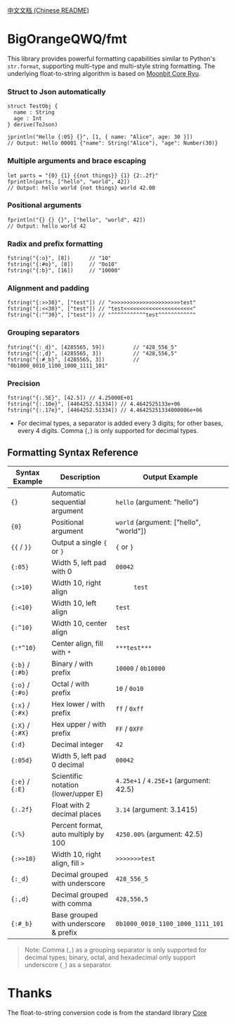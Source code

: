 [中文文档 (Chinese README)](./README_zh_CN.md)

# BigOrangeQWQ/fmt

This library provides powerful formatting capabilities similar to Python's `str.format`, supporting multi-type and multi-style string formatting. The underlying float-to-string algorithm is based on [Moonbit Core Ryu](https://github.com/moonbitlang/core/tree/main/double/internal/ryu).

### Struct to Json automatically

```moonbit
struct TestObj {
  name : String
  age : Int
} derive(ToJson)

jprintln("Hello {:05} {}", [1, { name: "Alice", age: 30 }])
// Output: Hello 00001 {"name": String("Alice"), "age": Number(30)}
```

### Multiple arguments and brace escaping

```moonbit
let parts = "{0} {1} {{not things}} {1} {2:.2f}"
fprintln(parts, ["hello", "world", 42])
// Output: hello world {not things} world 42.00
```

### Positional arguments

```moonbit
fprintln("{} {} {}", ["hello", "world", 42])
// Output: hello world 42
```

### Radix and prefix formatting

```moonbit
fstring("{:o}", [8])      // "10"
fstring("{:#o}", [8])     // "0o10"
fstring("{:b}", [16])     // "10000"
```

### Alignment and padding

```moonbit
fstring("{:>>30}", ["test"]) // ">>>>>>>>>>>>>>>>>>>>>>test"
fstring("{:<<30}", ["test"]) // "test<<<<<<<<<<<<<<<<<<<<<<"
fstring("{:^^30}", ["test"]) // "^^^^^^^^^^^test^^^^^^^^^^^"
```

### Grouping separators

```moonbit
fstring("{:_d}", [4285565, 59])         // "428_556_5"
fstring("{:,d}", [4285565, 3])          // "428,556,5"
fstring("{:#_b}", [4285565, 3])         // "0b1000_0010_1100_1000_1111_101"
```

### Precision

```moonbit
fstring("{:.5E}", [42.5]) // 4.25000E+01
fstring("{:.10e}", [4464252.51334]) // 4.4642525133e+06
fstring("{:.17e}", [4464252.51334]) // 4.46425251334000006e+06

```


-   For decimal types, a separator is added every 3 digits; for other bases, every 4 digits. Comma (`,`) is only supported for decimal types.

## Formatting Syntax Reference

| Syntax Example   | Description                           | Output Example                         |
| ---------------- | ------------------------------------- | -------------------------------------- |
| `{}`             | Automatic sequential argument         | `hello` (argument: "hello")            |
| `{0}`            | Positional argument                   | `world` (argument: ["hello", "world"]) |
| `{{` / `}}`      | Output a single `{` or `}`            | `{` or `}`                             |
| `{:05}`          | Width 5, left pad with 0              | `00042`                                |
| `{:>10}`         | Width 10, right align                 | `     test`                            |
| `{:<10}`         | Width 10, left align                  | `test     `                            |
| `{:^10}`         | Width 10, center align                | `test`                                 |
| `{:*^10}`        | Center align, fill with `*`           | `***test***`                           |
| `{:b}` / `{:#b}` | Binary / with prefix                  | `10000` / `0b10000`                    |
| `{:o}` / `{:#o}` | Octal / with prefix                   | `10` / `0o10`                          |
| `{:x}` / `{:#x}` | Hex lower / with prefix               | `ff` / `0xff`                          |
| `{:X}` / `{:#X}` | Hex upper / with prefix               | `FF` / `0XFF`                          |
| `{:d}`           | Decimal integer                       | `42`                                   |
| `{:05d}`         | Width 5, left pad 0 decimal           | `00042`                                |
| `{:e}` / `{:E}`  | Scientific notation (lower/upper E)   | `4.25e+1` / `4.25E+1` (argument: 42.5) |
| `{:.2f}`         | Float with 2 decimal places           | `3.14` (argument: 3.1415)              |
| `{:%}`           | Percent format, auto multiply by 100  | `4250.00%` (argument: 42.5)            |
| `{:>>10}`        | Width 10, right align, fill `>`       | `>>>>>>>test`                          |
| `{:_d}`          | Decimal grouped with underscore       | `428_556_5`                            |
| `{:,d}`          | Decimal grouped with comma            | `428,556,5`                            |
| `{:#_b}`         | Base grouped with underscore & prefix | `0b1000_0010_1100_1000_1111_101`       |

> Note: Comma (`,`) as a grouping separator is only supported for decimal types; binary, octal, and hexadecimal only support underscore (`_`) as a separator.

# Thanks

The float-to-string conversion code is from the standard library [Core](https://github.com/moonbitlang/core/tree/main/double/internal/ryu)
